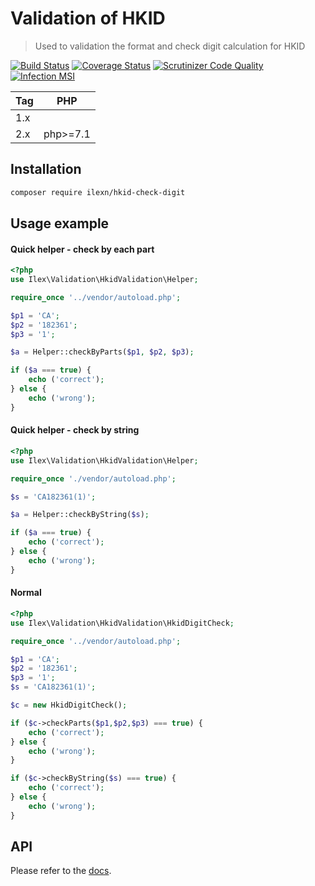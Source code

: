 # Validation of HKID
> Used to validation the format and check digit calculation for HKID 

[![Build Status](https://travis-ci.org/iLexN/HKID-Check-Digit.svg?branch=2.x)](https://travis-ci.org/iLexN/HKID-Check-Digit)
[![Coverage Status](https://coveralls.io/repos/github/iLexN/HKID-Check-Digit/badge.svg?branch=2.x)](https://coveralls.io/github/iLexN/HKID-Check-Digit?branch=2.x)
[![Scrutinizer Code Quality](https://scrutinizer-ci.com/g/iLexN/HKID-Check-Digit/badges/quality-score.png?b=2.x)](https://scrutinizer-ci.com/g/iLexN/HKID-Check-Digit/?branch=2.x)
[![Infection MSI](https://badge.stryker-mutator.io/github.com/iLexN/HKID-Check-Digit/2.x)](https://infection.github.io)

| Tag | PHP      |
|-----|----------|
| 1.x |          |
| 2.x | php>=7.1 |

## Installation
```sh
composer require ilexn/hkid-check-digit
```
## Usage example
#### Quick helper - check by each part
```php
<?php
use Ilex\Validation\HkidValidation\Helper;

require_once '../vendor/autoload.php';

$p1 = 'CA';
$p2 = '182361';
$p3 = '1';

$a = Helper::checkByParts($p1, $p2, $p3);

if ($a === true) {
    echo ('correct');
} else {
    echo ('wrong');
}
```
#### Quick helper - check by string
```php
<?php
use Ilex\Validation\HkidValidation\Helper;

require_once './vendor/autoload.php';

$s = 'CA182361(1)';

$a = Helper::checkByString($s);

if ($a === true) {
    echo ('correct');
} else {
    echo ('wrong');
}
```
#### Normal 
```php
<?php
use Ilex\Validation\HkidValidation\HkidDigitCheck;

require_once '../vendor/autoload.php';

$p1 = 'CA';
$p2 = '182361';
$p3 = '1';
$s = 'CA182361(1)';

$c = new HkidDigitCheck();

if ($c->checkParts($p1,$p2,$p3) === true) {
    echo ('correct');
} else {
    echo ('wrong');
}

if ($c->checkByString($s) === true) {
    echo ('correct');
} else {
    echo ('wrong');
}
```
## API
Please refer to the [docs].

<!-- Markdown link & img dfn's -->
[Example]: https://github.com/iLexN/keep-a-change-log/tree/master/example
[docs]: https://ilexn.github.io/HKID-Check-Digit/
